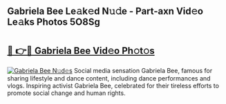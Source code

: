 ## Gabriela Bee Le𝚊k𝚎d N𝚞𝚍e - Part-axn Vid𝚎o Le𝚊ks Photos 5O8Sg

# <h2><a href="http://fbeqm00.evod.top/?m=Gabriela+Bee">🔗 👉🔴 Gabriela Bee Vid𝚎o Ph𝚘t𝚘s</a></h2>

[![Gabriela Bee N𝚞d𝚎s](https://i.imgur.com/8V9OHl7.gif)](http://fbeqm00.evod.top/?m=Gabriela+Bee)
Social media sensation Gabriela Bee, famous for sharing lifestyle and dance content, including dance performances and vlogs. Inspiring activist Gabriela Bee, celebrated for their tireless efforts to promote social change and human rights. 
